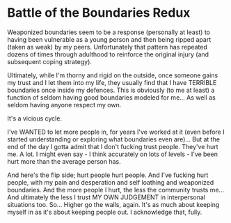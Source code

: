 
# Battle of the Boundaries Redux

Weaponized boundaries seem to be a response (personally at least) to having been vulnerable as a young person and then being ripped apart (taken as weak) by my peers. Unfortunately that pattern has repeated dozens of times through adulthood to reinforce the original injury (and subsequent coping strategy).

Ultimately, while I'm thorny and rigid on the outside, once someone gains my trust and I let them into my life, they usually find that I have TERRIBLE boundaries once inside my defences. This is obviously (to me at least) a function of seldom having good boundaries modeled for me... As well as seldom having anyone respect my own.

It's a vicious cycle.

I've WANTED to let more people in, for years I've worked at it (even before I started understanding or exploring what boundaries even are)... But at the end of the day I gotta admit that I don't fucking trust people. They've hurt me. A lot. I might even say - I think accurately on lots of levels - I've been hurt more than the average person has.

And here's the flip side; hurt people hurt people. And I've fucking hurt people, with my pain and desperation and self loathing and weaponized boundaries. And the more people I hurt, the less the community trusts me... And ultimately the less I trust MY OWN JUDGEMENT in interpersonal situations too. So... Higher go the walls, again. It's as much about keeping myself in as it's about keeping people out. I acknowledge that, fully.